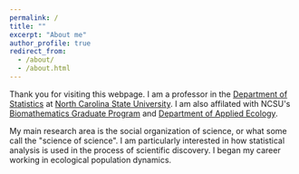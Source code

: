 ```yaml
---
permalink: /
title: ""
excerpt: "About me"
author_profile: true
redirect_from: 
  - /about/
  - /about.html
---
```


Thank you for visiting this webpage.  I am a professor in the [Department of Statistics](https://statistics.sciences.ncsu.edu/) at [North Carolina State University](https://www.ncsu.edu/). I am also affilated with NCSU's [Biomathematics Graduate Program](http://bma.math.ncsu.edu) and [Department of Applied Ecology](https://cals.ncsu.edu/applied-ecology/). 

My main research area is the social organization of science, or what some call the "science of science".  I am particularly interested in how statistical analysis is used in the process of scientific discovery.  I began my career working in ecological population dynamics.
